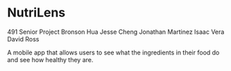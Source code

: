 # NutriLens
491 Senior Project
Bronson Hua
Jesse Cheng
Jonathan Martinez
Isaac Vera
David Ross

A mobile app that allows users to see what the ingredients in their food do and see how healthy they are.

